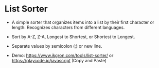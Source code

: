 # List Sorter

- A simple sorter that organizes items into a list by their first character or length. Recognizes characters from different languages.

- Sort by A-Z, Z-A, Longest to Shortest, or Shortest to Longest.

- Separate values by semicolon (;) or new line.

- Demo: https://www.ikgron.com/tools/list-sorter/ or https://playcode.io/javascript (Copy and Paste)
